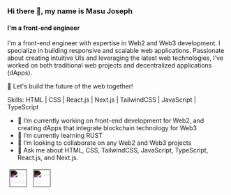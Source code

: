 ### Hi there 👋, my name is Masu Joseph
#### I'm a front-end engineer 
I'm a front-end engineer with expertise in Web2 and Web3 development. I specialize in building responsive and scalable web applications. Passionate about creating intuitive UIs and leveraging the latest web technologies, I’ve worked on both traditional web projects and decentralized applications (dApps).

🚀 Let's build the future of the web together!

Skills: HTML | CSS | React.js | Next.js | TailwindCSS | JavaScript |  TypeScript

- 🔭 I’m currently working on front-end development for Web2, and creating dApps that integrate blockchain technology for Web3 
- 🌱 I’m currently learning RUST 
- 👯 I’m looking to collaborate on any Web2 and Web3 projects 
- 💬 Ask me about HTML, CSS, TailwindCSS, JavaScript, TypeScript, React.js, and Next.js. 

<a href="https://www.linkedin.com/in/masu-joseph-503855216/" target="_blank" style="background-color: white; padding: 5px; border-radius: 50%; display: inline-block;">
  <img src="https://cdn.jsdelivr.net/npm/simple-icons@3.0.1/icons/linkedin.svg" alt="linkedin" height="40" style="filter: invert(1);">
</a>
<a href="https://twitter.com/MasuJoe" target="_blank" style="background-color: white; padding: 5px; border-radius: 50%; display: inline-block;">
  <img src="https://cdn.jsdelivr.net/npm/simple-icons@3.0.1/icons/twitter.svg" alt="twitter" height="40" style="filter: invert(1);">
</a>



